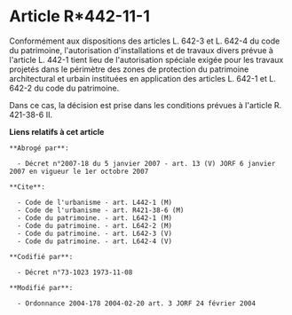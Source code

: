 # Article R*442-11-1

Conformément aux dispositions des articles L. 642-3 et L. 642-4 du code du patrimoine, l'autorisation d'installations et de
travaux divers prévue à l'article L. 442-1 tient lieu de l'autorisation spéciale exigée pour les travaux projetés dans le
périmètre des zones de protection du patrimoine architectural et urbain instituées en application des articles L. 642-1 et L.
642-2 du code du patrimoine.

Dans ce cas, la décision est prise dans les conditions prévues à l'article R. 421-38-6 II.

**Liens relatifs à cet article**

	**Abrogé par**:

	  - Décret n°2007-18 du 5 janvier 2007 - art. 13 (V) JORF 6 janvier 2007 en vigueur le 1er octobre 2007

	**Cite**:

	  - Code de l'urbanisme - art. L442-1 (M)
	  - Code de l'urbanisme - art. R421-38-6 (M)
	  - Code du patrimoine. - art. L642-1 (M)
	  - Code du patrimoine. - art. L642-2 (M)
	  - Code du patrimoine. - art. L642-3 (V)
	  - Code du patrimoine. - art. L642-4 (V)

	**Codifié par**:

	  - Décret n°73-1023 1973-11-08

	**Modifié par**:

	  - Ordonnance 2004-178 2004-02-20 art. 3 JORF 24 février 2004
